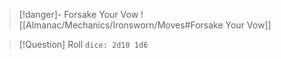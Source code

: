 > [!danger]- Forsake Your Vow
> ![[Almanac/Mechanics/Ironsworn/Moves#Forsake Your Vow]]

> [!Question] Roll
> `dice: 2d10 1d6`